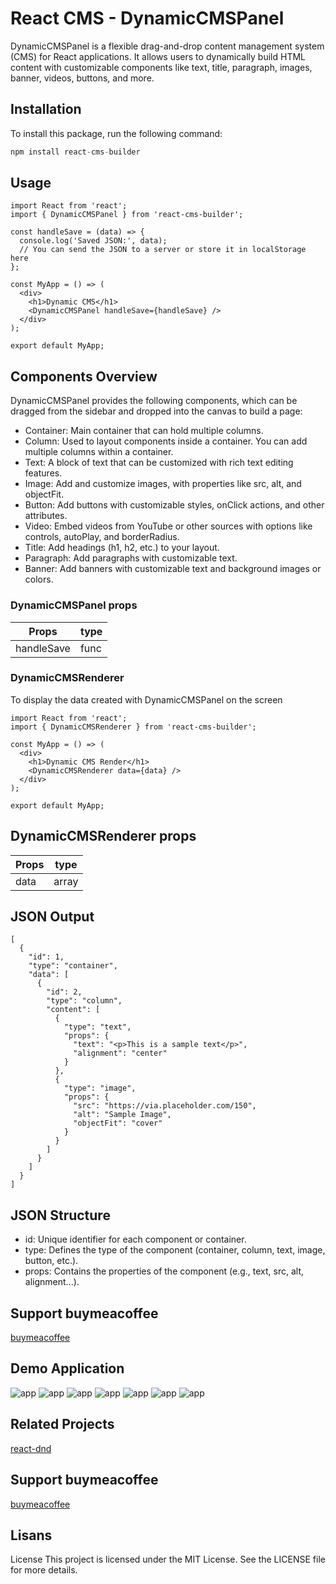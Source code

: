 
# React CMS - DynamicCMSPanel

DynamicCMSPanel is a flexible drag-and-drop content management system (CMS) for React applications. It allows users to dynamically build HTML content with customizable components like text, title, paragraph, images, banner, videos, buttons, and more.

## Installation
To install this package, run the following command:

```javascript
npm install react-cms-builder

```

## Usage

```
import React from 'react';
import { DynamicCMSPanel } from 'react-cms-builder';

const handleSave = (data) => {
  console.log('Saved JSON:', data);
  // You can send the JSON to a server or store it in localStorage here
};

const MyApp = () => (
  <div>
    <h1>Dynamic CMS</h1>
    <DynamicCMSPanel handleSave={handleSave} />
  </div>
);

export default MyApp;
```

## Components Overview
DynamicCMSPanel provides the following components, which can be dragged from the sidebar and dropped into the canvas to build a page:

- Container: Main container that can hold multiple columns.
- Column: Used to layout components inside a container. You can add multiple columns within a container.
- Text: A block of text that can be customized with rich text editing features.
- Image: Add and customize images, with properties like src, alt, and objectFit.
- Button: Add buttons with customizable styles, onClick actions, and other attributes.
- Video: Embed videos from YouTube or other sources with options like controls, autoPlay, and borderRadius.
- Title: Add headings (h1, h2, etc.) to your layout.
- Paragraph: Add paragraphs with customizable text.
- Banner: Add banners with customizable text and background images or colors.

### DynamicCMSPanel props

| Props             | type                                                                |
| ----------------- | ------------------------------------------------------------------ |
| handleSave | func 

### DynamicCMSRenderer
To display the data created with DynamicCMSPanel on the screen
```
import React from 'react';
import { DynamicCMSRenderer } from 'react-cms-builder';

const MyApp = () => (
  <div>
    <h1>Dynamic CMS Render</h1>
    <DynamicCMSRenderer data={data} />
  </div>
);

export default MyApp;
```

## DynamicCMSRenderer props

| Props             | type                                                                |
| ----------------- | ------------------------------------------------------------------ |
| data | array |

## JSON Output

```
[
  {
    "id": 1,
    "type": "container",
    "data": [
      {
        "id": 2,
        "type": "column",
        "content": [
          {
            "type": "text",
            "props": {
              "text": "<p>This is a sample text</p>",
              "alignment": "center"
            }
          },
          {
            "type": "image",
            "props": {
              "src": "https://via.placeholder.com/150",
              "alt": "Sample Image",
              "objectFit": "cover"
            }
          }
        ]
      }
    ]
  }
]

```

## JSON Structure

- id: Unique identifier for each component or container.
- type: Defines the type of the component (container, column, text, image, button, etc.).
- props: Contains the properties of the component (e.g., text, src, alt, alignment...).


  
## Support buymeacoffee

[buymeacoffee](https://buymeacoffee.com/kahramantue)

## Demo Application

![app](https://github.com/mertkahramanturk/react-shopping-basic-app/blob/98c1102fbf6858374d8e28e85f43971d79174e3c/11.png)
![app](https://github.com/mertkahramanturk/react-shopping-basic-app/blob/98c1102fbf6858374d8e28e85f43971d79174e3c/77.png)
![app](https://github.com/mertkahramanturk/react-shopping-basic-app/blob/98c1102fbf6858374d8e28e85f43971d79174e3c/22.png)
![app](https://github.com/mertkahramanturk/react-shopping-basic-app/blob/98c1102fbf6858374d8e28e85f43971d79174e3c/33.png)
![app](https://github.com/mertkahramanturk/react-shopping-basic-app/blob/98c1102fbf6858374d8e28e85f43971d79174e3c/44.png)
![app](https://github.com/mertkahramanturk/react-shopping-basic-app/blob/98c1102fbf6858374d8e28e85f43971d79174e3c/55.png)
![app](https://github.com/mertkahramanturk/react-shopping-basic-app/blob/98c1102fbf6858374d8e28e85f43971d79174e3c/66.png)


## Related Projects
[react-dnd](https://www.npmjs.com/package/react-dnd)

## Support buymeacoffee

[buymeacoffee](https://buymeacoffee.com/kahramantue)

## Lisans

License
This project is licensed under the MIT License. See the LICENSE file for more details.


  
